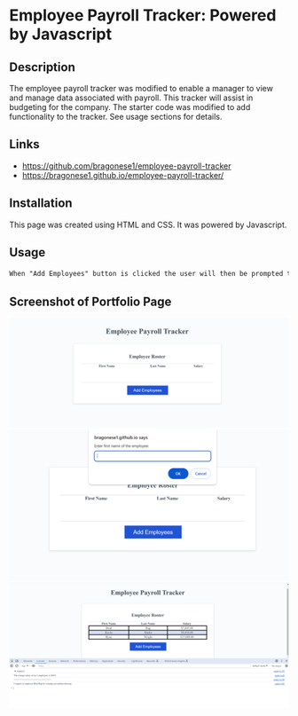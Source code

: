 # Employee Payroll Tracker: Powered by Javascript 

## Description

The employee payroll tracker was modified to enable a manager to view and manage data associated with payroll. This tracker will assist in budgeting for the company. The starter code was modified to add functionality to the tracker. See usage sections for details. 

## Links

- https://github.com/bragonese1/employee-payroll-tracker
- https://bragonese1.github.io/employee-payroll-tracker/

## Installation

This page was created using HTML and CSS. It was powered by Javascript.

## Usage
```md
When "Add Employees" button is clicked the user will then be prompted to add the first name, last name, and salary of the employee. These prompts will be followed by another prompt asking if there are any more employees to enter. Clicking "ok" allows you to enter another employee, while clicking cancel returns the employees entered. The employees are displayed on screen and are sorted by their last names. There is also an average and random drawing conducted in the console portion. If a non-numeric value is entered for the salary, the console shows invalid salary and also does not record that employee's data.
```


## Screenshot of Portfolio Page
![Alt text](./Images/employee-tracker.png)
![Alt text](./Images/employee-tracker-popup.png)
![Alt text](./Images/employee-tracker-console.png)


